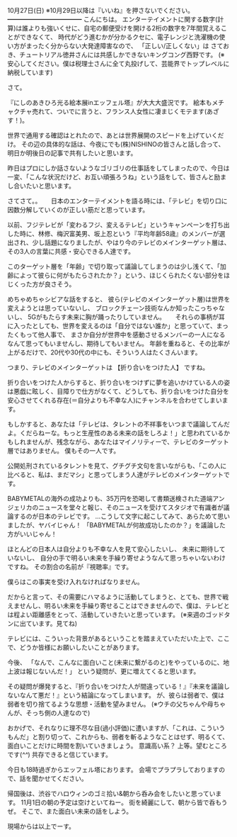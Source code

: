10月27日(日) ※10月29日以降は『いいね』を押さないでください。
━━━━━━━━━━━━
こんにちは。
エンターテイメントに関する数字(計算)は誰よりも強いくせに、自宅の郵便受けを開ける2桁の数字を7年間覚えることができなくて、
時代がどう進むかが分かるクセに、電子レンジと洗濯機の使い方がまったく分からない大発達障害なので、
「正しい/正しくない」は さておき、チュートリアル徳井さんには共感しかできないキングコング西野です。
(※安心してください。僕は税理士さんに全て丸投げして、芸能界でトップレベルに納税しています)

さて。

『にしのあきひろ光る絵本展inエッフェル塔』が大大大盛況です。
絵本もメチャクチャ売れて、ついでに言うと、フランス人女性に凄まじくモテます(あざす！)。

世界で通用する確認はとれたので、あとは世界展開のスピードを上げていくだけ。
その辺の具体的な話は、今夜にでも(株)NISHINOの皆さんと話し合って、明日か明後日の記事で共有したいと思います。

昨日はプロにしか話さないようなゴリゴリの仕事話をしてしまったので、今日は一変、「こんな状況だけど、お互い頑張ろうね」という話をして、皆さんと励まし合いたいと思います。

さてさて。。
　
日本のエンターテイメントを語る時には、「テレビ」を切り口に因数分解していくのが正しい筋だと思っています。

以前、フジテレビが「変わるフジ、変えるテレビ」というキャンペーンを打ち出した時に、林修、梅沢富美男、坂上忍という『平均年齢58歳』のメンバーが選出され、少し話題になりましたが、やはり今のテレビのメインターゲット層は、その3人の言葉に共感・安心できる人達です。

このターゲット層を「年齢」で切り取って議論してしまうのは少し浅くて、「加齢によって彼らに何がもたらされたか？」という、ほじくられたくない部分をほじくった方が良さそう。

めちゃめちゃシビアな話をすると、
彼ら(テレビのメインターゲット層)は世界を変えようとは思っていないし、
ブロックチェーン技術なんか知ったこっちゃないし、
5Gがもたらす未来に胸が踊ったりしていません。
　
それらの事柄が耳に入ったとしても、世界を変えるのは「自分ではない誰か」と思っていて、まったくもって他人事で、
まさか自分が世界中を感動させるメンバーの一人になるなんて思ってもいませんし、期待してもいません。
年齢を重ねると、その比率が上がるだけで、20代や30代の中にも、そういう人はたくさんいます。

つまり、テレビのメインターゲットは
【折り合いをつけた人】
ですね。

折り合いをつけた人からすると、折り合いをつけずに夢を追いかけている人の姿は悪戯に眩しく、目障りで仕方がなくて、どうしても、折り合いをつけた自分を安心させてくれる存在(＝自分よりも不幸な人)にチャンネルを合わせてしまいます。

もしかすると、あなたは「テレビは、タレントの不祥事をいつまで議論してんだよ。くだらねーな。もっと生産性のある未来の話をしろよ！」と思われているかもしれませんが、残念ながら、あなたはマイノリティーで、テレビのターゲット層ではありません。
僕もその一人です。

公開処刑されているタレントを見て、グチグチ文句を言いながらも、「この人に比べると、私は、まだマシ」と思ってしまう人達がテレビのメインターゲットです。

BABYMETALの海外の成功よりも、35万円を恐喝して書類送検された道端アンジェリカのニュースを堂々と報じ、そのニュースを受けてスタジオで有識者が議論するのが日本のテレビです。
…こうして文字に起こしてみて、あらためて思いましたが、ヤバイじゃん！
「BABYMETALが何故成功したのか？」を議論した方がいいじゃん！

ほとんどの日本人は自分よりも不幸な人を見て安心したいし、
未来に期待していないし、
自分の手で明るい未来を手繰り寄せようなんて思っちゃいないわけですね。
その割合の名前が『視聴率』です。

僕らはこの事実を受け入れなければなりません。

だからと言って、その需要にハマるように活動してしまうと、とても、世界で戦えませんし、明るい未来を手繰り寄せることはできませんので、僕は、テレビとは程よい距離感をとって、活動していきたいと思っています。
(※来週のゴッドタンに出ています。見てね)

テレビには、こういった背景があるということを踏まえていただいた上で、ここで、どうか皆様にお願いしたいことがあります。

今後、
「なんで、こんなに面白いこと(未来に繋がるのと)をやっているのに、地上波は報じないんだ！」
という疑問が、更に増えてくると思います。

その疑問が爆発すると、『折り合いをつけた人が間違っている！』『未来を議論しないなんて悪だ！』という結論になってしまいます。
が、彼らは弱者で、僕は弱者を切り捨てるような思想・活動を望みません。
(※ウチの父ちゃんや母ちゃんが、そっち側の人達なので)

おかげで、それなりに理不尽な目(過小評価)に遭いますが、「これは、こういうもんだ」と割り切って、これからも、弱者を斬るようなことはせず、明るくて、面白いことだけに時間を割いていきましょう。
意識高い系？ 上等。望むところです(*^^*)
共存できると信じています。

今日も18時過ぎからエッフェル塔におります。
会場でプラプラしておりますので、話を聞かせてください。

帰国後は、渋谷でハロウィンのゴミ拾い&朝から呑み会をしたいと思っています。
11月1日の朝の予定は空けといてねー。
街を綺麗にして、朝から皆で呑もうぜ。
そこで、また面白い未来の話をしよう。

現場からは以上でーす。
